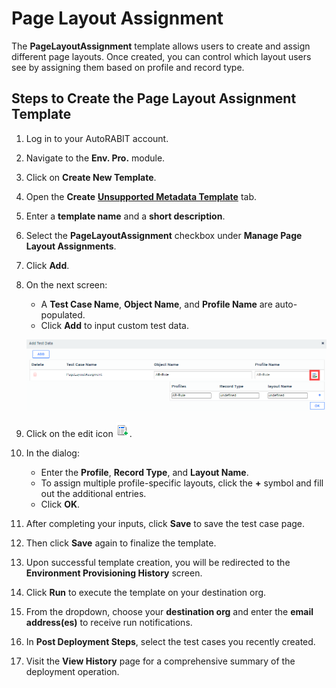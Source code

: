 # Page Layout Assignment

The **PageLayoutAssignment** template allows users to create and assign different page layouts. Once created, you can control which layout users see by assigning them based on profile and record type.

## Steps to Create the Page Layout Assignment Template

1. Log in to your AutoRABIT account.
2. Navigate to the **Env. Pro.** module.
3. Click on **Create New Template**.
4. Open the **Create** [**Unsupported Metadata Template**](../../../../arm/arm-features/environment-provisioning/unsupported-metadata-templates/) tab.
5. Enter a **template name** and a **short description**.
6. Select the **PageLayoutAssignment** checkbox under **Manage Page Layout Assignments**.
7. Click **Add**.
8.  On the next screen:

    * A **Test Case Name**, **Object Name**, and **Profile Name** are auto-populated.
    * Click **Add** to input custom test data.

    ![Layout Input Fields](<../../../../../.gitbook/assets/image (81).png>)
9. Click on the edit icon ![Edit](<../../../../../.gitbook/assets/image (80).png>).
10. In the dialog:
    * Enter the **Profile**, **Record Type**, and **Layout Name**.
    * To assign multiple profile-specific layouts, click the **+** symbol and fill out the additional entries.
    * Click **OK**.
11. After completing your inputs, click **Save** to save the test case page.
12. Then click **Save** again to finalize the template.
13. Upon successful template creation, you will be redirected to the **Environment Provisioning History** screen.
14. Click **Run** to execute the template on your destination org.
15. From the dropdown, choose your **destination org** and enter the **email address(es)** to receive run notifications.
16. In **Post Deployment Steps**, select the test cases you recently created.
17. Visit the **View History** page for a comprehensive summary of the deployment operation.
